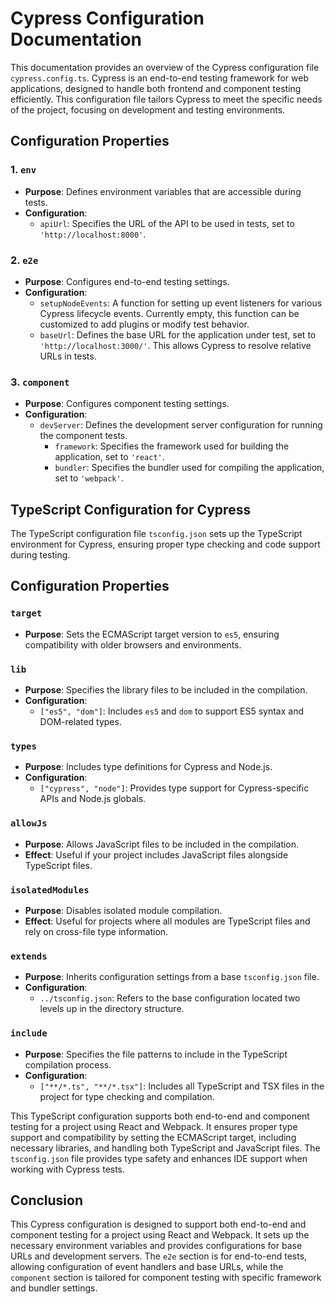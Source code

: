 # Cypress Configuration Documentation

This documentation provides an overview of the Cypress configuration file `cypress.config.ts`. 
Cypress is an end-to-end testing framework for web applications, designed to handle both frontend and component testing efficiently. 
This configuration file tailors Cypress to meet the specific needs of the project, focusing on development and testing environments.

## Configuration Properties

### 1. `env`
- **Purpose**: Defines environment variables that are accessible during tests.
- **Configuration**:
    - `apiUrl`: Specifies the URL of the API to be used in tests, set to `'http://localhost:8000'`.

### 2. `e2e`
- **Purpose**: Configures end-to-end testing settings.
- **Configuration**:
    - `setupNodeEvents`: A function for setting up event listeners for various Cypress lifecycle events. Currently empty, this function can be customized to add plugins or modify test behavior.
    - `baseUrl`: Defines the base URL for the application under test, set to `'http://localhost:3000/'`. This allows Cypress to resolve relative URLs in tests.

### 3. `component`
- **Purpose**: Configures component testing settings.
- **Configuration**:
    - `devServer`: Defines the development server configuration for running the component tests.
        - `framework`: Specifies the framework used for building the application, set to `'react'`.
        - `bundler`: Specifies the bundler used for compiling the application, set to `'webpack'`.

## TypeScript Configuration for Cypress

The TypeScript configuration file `tsconfig.json` sets up the TypeScript environment for Cypress, ensuring proper type checking and code support during testing.

## Configuration Properties

### `target`
- **Purpose**: Sets the ECMAScript target version to `es5`, ensuring compatibility with older browsers and environments.

### `lib`
- **Purpose**: Specifies the library files to be included in the compilation.
- **Configuration**:
    - `["es5", "dom"]`: Includes `es5` and `dom` to support ES5 syntax and DOM-related types.

### `types`
- **Purpose**: Includes type definitions for Cypress and Node.js.
- **Configuration**:
    - `["cypress", "node"]`: Provides type support for Cypress-specific APIs and Node.js globals.

### `allowJs`
- **Purpose**: Allows JavaScript files to be included in the compilation.
- **Effect**: Useful if your project includes JavaScript files alongside TypeScript files.

### `isolatedModules`
- **Purpose**: Disables isolated module compilation.
- **Effect**: Useful for projects where all modules are TypeScript files and rely on cross-file type information.

### `extends`
- **Purpose**: Inherits configuration settings from a base `tsconfig.json` file.
- **Configuration**:
    - `../tsconfig.json`: Refers to the base configuration located two levels up in the directory structure.

### `include`
- **Purpose**: Specifies the file patterns to include in the TypeScript compilation process.
- **Configuration**:
    - `["**/*.ts", "**/*.tsx"]`: Includes all TypeScript and TSX files in the project for type checking and compilation.

This TypeScript configuration supports both end-to-end and component testing for a project using React and Webpack. It ensures proper type support and compatibility by setting the ECMAScript target, including necessary libraries, and handling both TypeScript and JavaScript files. The `tsconfig.json` file provides type safety and enhances IDE support when working with Cypress tests.


## Conclusion

This Cypress configuration is designed to support both end-to-end and component testing for a project using React and Webpack. It sets up the necessary environment variables and provides configurations for base URLs and development servers. The `e2e` section is for end-to-end tests, allowing configuration of event handlers and base URLs, while the `component` section is tailored for component testing with specific framework and bundler settings.


